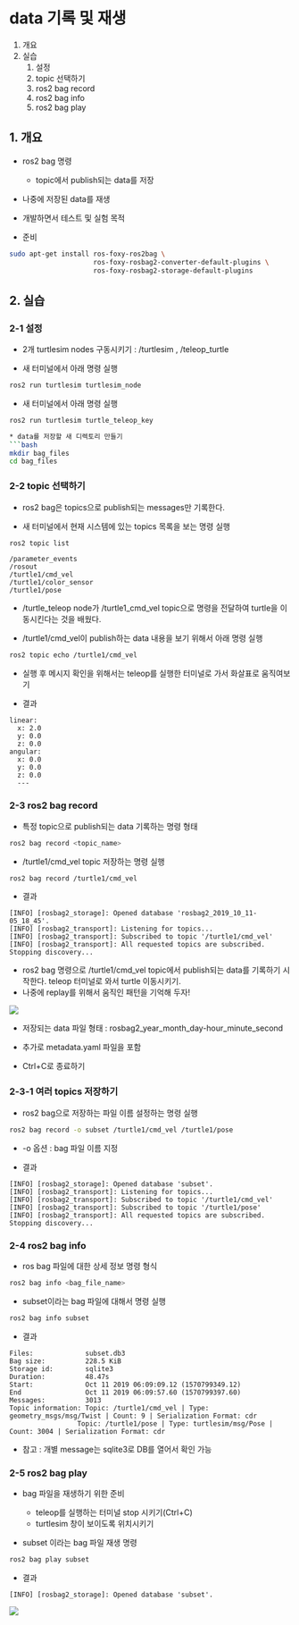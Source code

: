 # data 기록 및 재생
1. 개요
2. 실습
   1. 설정
   2. topic 선택하기
   3. ros2 bag record
   4. ros2 bag info
   5. ros2 bag play

## 1. 개요
* ros2 bag 명령
   * topic에서 publish되는 data를 저장
* 나중에 저장된 data를 재생
* 개발하면서 테스트 및 실험 목적

* 준비
```bash
sudo apt-get install ros-foxy-ros2bag \
                     ros-foxy-rosbag2-converter-default-plugins \
                     ros-foxy-rosbag2-storage-default-plugins
```

## 2. 실습
### 2-1 설정
* 2개 turtlesim nodes 구동시키기 : /turtlesim ,  /teleop_turtle 

* 새 터미널에서 아래 명령 실행
```bash
ros2 run turtlesim turtlesim_node
```

* 새 터미널에서 아래 명령 실행
```bash
ros2 run turtlesim turtle_teleop_key

* data를 저장할 새 디렉토리 만들기
```bash
mkdir bag_files
cd bag_files
```

### 2-2 topic 선택하기
* ros2 bag은 topics으로 publish되는 messages만 기록한다.

* 새 터미널에서 현재 시스템에 있는 topics 목록을 보는 명령 실행
```bash
ros2 topic list
```

```결과
/parameter_events
/rosout
/turtle1/cmd_vel
/turtle1/color_sensor
/turtle1/pose
```

* /turtle_teleop node가 /turtle1_cmd_vel topic으로 명령을 전달하여 turtle을 이동시킨다는 것을 배웠다.

* /turtle1/cmd_vel이 publish하는 data 내용을 보기 위해서 아래 명령 실행
```bash
ros2 topic echo /turtle1/cmd_vel
```

* 실행 후 메시지 확인을 위해서는 teleop를 실행한 터미널로 가서 화살표로 움직여보기

* 결과
```
linear:
  x: 2.0
  y: 0.0
  z: 0.0
angular:
  x: 0.0
  y: 0.0
  z: 0.0
  ---
```

### 2-3 ros2 bag record
* 특정 topic으로 publish되는 data 기록하는 명령 형태
```bash
ros2 bag record <topic_name>
```

* /turtle1/cmd_vel topic 저장하는 명령 실행
```bash
ros2 bag record /turtle1/cmd_vel
```

* 결과
```
[INFO] [rosbag2_storage]: Opened database 'rosbag2_2019_10_11-05_18_45'.
[INFO] [rosbag2_transport]: Listening for topics...
[INFO] [rosbag2_transport]: Subscribed to topic '/turtle1/cmd_vel'
[INFO] [rosbag2_transport]: All requested topics are subscribed. Stopping discovery...
```

* ros2 bag 명령으로 /turtle1/cmd_vel topic에서 publish되는 data를 기록하기 시작한다. teleop 터미널로 와서 turtle 이동시키기. 
* 나중에 replay를 위해서 움직인 패턴을 기억해 두자!

![](https://docs.ros.org/en/foxy/_images/record.png)

   * 저장되는 data 파일 형태 : rosbag2_year_month_day-hour_minute_second
   * 추가로 metadata.yaml 파일을 포함

* Ctrl+C로 종료하기 

### 2-3-1 여러 topics 저장하기
* ros2 bag으로 저장하는 파일 이름 설정하는 명령 실행
```bash
ros2 bag record -o subset /turtle1/cmd_vel /turtle1/pose
```
   * -o 옵션 : bag 파일 이름 지정

* 결과
```
[INFO] [rosbag2_storage]: Opened database 'subset'.
[INFO] [rosbag2_transport]: Listening for topics...
[INFO] [rosbag2_transport]: Subscribed to topic '/turtle1/cmd_vel'
[INFO] [rosbag2_transport]: Subscribed to topic '/turtle1/pose'
[INFO] [rosbag2_transport]: All requested topics are subscribed. Stopping discovery...
```

### 2-4 ros2 bag info
* ros bag 파일에 대한 상세 정보 명령 형식
```bash
ros2 bag info <bag_file_name>
```

* subset이라는 bag 파일에 대해서 명령 실행
```bash
ros2 bag info subset
```

* 결과
```
Files:             subset.db3
Bag size:          228.5 KiB
Storage id:        sqlite3
Duration:          48.47s
Start:             Oct 11 2019 06:09:09.12 (1570799349.12)
End                Oct 11 2019 06:09:57.60 (1570799397.60)
Messages:          3013
Topic information: Topic: /turtle1/cmd_vel | Type: geometry_msgs/msg/Twist | Count: 9 | Serialization Format: cdr
                 Topic: /turtle1/pose | Type: turtlesim/msg/Pose | Count: 3004 | Serialization Format: cdr
```
   * 참고 : 개별 message는 sqlite3로 DB를 열어서 확인 가능

### 2-5 ros2 bag play
* bag 파일을 재생하기 위한 준비
   * teleop를 실행하는 터미널 stop 시키기(Ctrl+C)
   * turtlesim 창이 보이도록 위치시키기

* subset 이라는 bag 파일 재생 명령
```bash
ros2 bag play subset
```

* 결과
```
[INFO] [rosbag2_storage]: Opened database 'subset'.
```

![](https://docs.ros.org/en/foxy/_images/playback.png)


